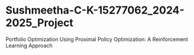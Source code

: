 # Sushmeetha-C-K-15277062_2024-2025_Project
Portfolio Optimization Using Proximal Policy Optimization: A Reinforcement Learning Approach
